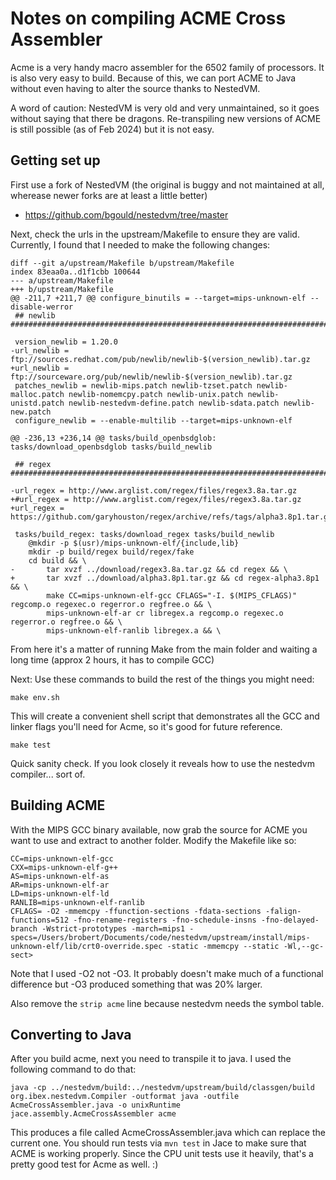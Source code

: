 # Notes on compiling ACME Cross Assembler

Acme is a very handy macro assembler for the 6502 family of processors.  It is also very easy to build.  Because of this, we can port ACME to Java without even having to alter the source thanks to NestedVM.

A word of caution: NestedVM is very old and very unmaintained, so it goes without saying that there be dragons.  Re-transpiling new versions of ACME is still possible (as of Feb 2024) but it is not easy.

## Getting set up

First use a fork of NestedVM (the original is buggy and not maintained at all, wherease newer forks are at least a little better)

- https://github.com/bgould/nestedvm/tree/master

Next, check the urls in the upstream/Makefile to ensure they are valid.  Currently, I found that I needed to make the following changes:

```
diff --git a/upstream/Makefile b/upstream/Makefile
index 83eaa0a..d1f1cbb 100644
--- a/upstream/Makefile
+++ b/upstream/Makefile
@@ -211,7 +211,7 @@ configure_binutils = --target=mips-unknown-elf --disable-werror
 ## newlib ##############################################################################
 
 version_newlib = 1.20.0
-url_newlib = ftp://sources.redhat.com/pub/newlib/newlib-$(version_newlib).tar.gz
+url_newlib = ftp://sourceware.org/pub/newlib/newlib-$(version_newlib).tar.gz
 patches_newlib = newlib-mips.patch newlib-tzset.patch newlib-malloc.patch newlib-nomemcpy.patch newlib-unix.patch newlib-unistd.patch newlib-nestedvm-define.patch newlib-sdata.patch newlib-new.patch
 configure_newlib = --enable-multilib --target=mips-unknown-elf
 
@@ -236,13 +236,14 @@ tasks/build_openbsdglob: tasks/download_openbsdglob tasks/build_newlib
 
 ## regex ##############################################################################
 
-url_regex = http://www.arglist.com/regex/files/regex3.8a.tar.gz
+#url_regex = http://www.arglist.com/regex/files/regex3.8a.tar.gz
+url_regex = https://github.com/garyhouston/regex/archive/refs/tags/alpha3.8p1.tar.gz
 
 tasks/build_regex: tasks/download_regex tasks/build_newlib
 	@mkdir -p $(usr)/mips-unknown-elf/{include,lib}
 	mkdir -p build/regex build/regex/fake
 	cd build && \
-		tar xvzf ../download/regex3.8a.tar.gz && cd regex && \
+		tar xvzf ../download/alpha3.8p1.tar.gz && cd regex-alpha3.8p1 && \
 		make CC=mips-unknown-elf-gcc CFLAGS="-I. $(MIPS_CFLAGS)" regcomp.o regexec.o regerror.o regfree.o && \
 		mips-unknown-elf-ar cr libregex.a regcomp.o regexec.o regerror.o regfree.o && \
 		mips-unknown-elf-ranlib libregex.a && \
```

From here it's a matter of running Make from the main folder and waiting a long time (approx 2 hours, it has to compile GCC)

Next: Use these commands to build the rest of the things you might need:

```
make env.sh
```
This will create a convenient shell script that demonstrates all the GCC and linker flags you'll need for Acme, so it's good for future reference.

```
make test
```
Quick sanity check.  If you look closely it reveals how to use the nestedvm compiler... sort of.

## Building ACME

With the MIPS GCC binary available, now grab the source for ACME you want to use and extract to another folder.  Modify the Makefile like so:
```
CC=mips-unknown-elf-gcc
CXX=mips-unknown-elf-g++
AS=mips-unknown-elf-as
AR=mips-unknown-elf-ar
LD=mips-unknown-elf-ld
RANLIB=mips-unknown-elf-ranlib
CFLAGS= -O2 -mmemcpy -ffunction-sections -fdata-sections -falign-functions=512 -fno-rename-registers -fno-schedule-insns -fno-delayed-branch -Wstrict-prototypes -march=mips1 -specs=/Users/brobert/Documents/code/nestedvm/upstream/install/mips-unknown-elf/lib/crt0-override.spec -static -mmemcpy --static -Wl,--gc-sect>
```
Note that I used -O2 not -O3.  It probably doesn't make much of a functional difference but -O3 produced something that was 20% larger.

Also remove the `strip acme` line because nestedvm needs the symbol table.

## Converting to Java
After you build acme, next you need to transpile it to java.  I used the following command to do that:
```
java -cp ../nestedvm/build:../nestedvm/upstream/build/classgen/build org.ibex.nestedvm.Compiler -outformat java -outfile AcmeCrossAssembler.java -o unixRuntime jace.assembly.AcmeCrossAssembler acme
```

This produces a file called AcmeCrossAssembler.java which can replace the current one.  You should run tests via `mvn test` in Jace to make sure that ACME is working properly.  Since the CPU unit tests use it heavily, that's a pretty good test for Acme as well. :)

